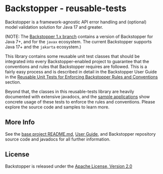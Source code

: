 # Backstopper - reusable-tests

Backstopper is a framework-agnostic API error handling and (optional) model validation solution for Java 17 and greater.

(NOTE: The [Backstopper 1.x branch](https://github.com/Nike-Inc/backstopper/tree/v1.x) contains a version of
Backstopper for Java 7+, and for the `javax` ecosystem. The current Backstopper supports Java 17+ and the `jakarta`
ecosystem.)

This library contains some reusable unit test classes that should be integrated into every Backstopper-enabled
project to guarantee that the conventions and rules that Backstopper requires are followed. This is a fairly easy
process and is described in detail in the Backstopper User Guide in the [Reusable Unit Tests for Enforcing
Backstopper Rules and Conventions](../USER_GUIDE.md#reusable_tests) section.

Beyond that, the classes in this reusable-tests library are heavily documented with extensive javadocs, and the
[sample applications](../README.md#samples) show concrete usage of these tests to enforce the rules and conventions.
Please explore the source code and samples to learn more.

## More Info

See the [base project README.md](../README.md), [User Guide](../USER_GUIDE.md), and Backstopper repository source
code and javadocs for all further information.

## License

Backstopper is released under the [Apache License, Version 2.0](http://www.apache.org/licenses/LICENSE-2.0)
